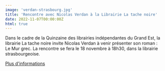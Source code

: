 ```yaml
---
image: 'verdan-strasbourg.jpg'
title: 'Rencontre avec Nicolas Verdan à la Librairie La tache noire'
date: 2022-11-07T00:00:00Z
html: true
---
```


<p>
  Dans le cadre de la Quinzaine des librairies indépendantes du Grand Est, la librairie La tache noire invite Nicolas Verdan à venir présenter son roman : Le Mur grec.
  La rencontre se fera le 18 novembre à 18h30, dans la librairie strasbourgeoise.<br/>
</p>
<p>
  <a
    href="https://www.blog813.com-2022-11/novembre-a-la-tache-noire.html"
    rel="noopener noreferrer"
    target="_blank"
  >
    Plus d'informations
  </a>
</p>



